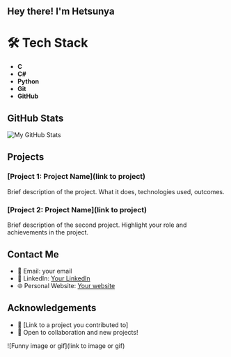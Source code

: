 ## Hey there! I'm Hetsunya

# 🛠 Tech Stack

- **C**
- **C#**
- **Python**
- **Git**
- **GitHub**

## GitHub Stats

![My GitHub Stats](https://github-readme-stats.vercel.app/api?username=your-username&show_icons=true&theme=radical)

## Projects

### [Project 1: Project Name](link to project)

Brief description of the project. What it does, technologies used, outcomes.

### [Project 2: Project Name](link to project)

Brief description of the second project. Highlight your role and achievements in the project.

## Contact Me

- 📧 Email: your email
- 💼 LinkedIn: [Your LinkedIn](link)
- 🌐 Personal Website: [Your website](link)

## Acknowledgements

- 🌟 [Link to a project you contributed to]
- 🙏 Open to collaboration and new projects!

![Funny image or gif](link to image or gif)
